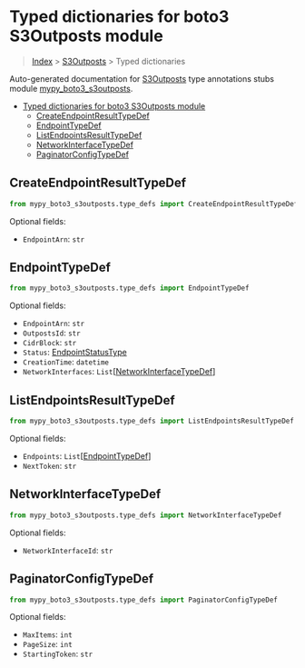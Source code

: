 # Typed dictionaries for boto3 S3Outposts module

> [Index](..) > [S3Outposts](.) > Typed dictionaries

Auto-generated documentation for
[S3Outposts](https://boto3.amazonaws.com/v1/documentation/api/latest/reference/services/s3outposts.html#S3Outposts)
type annotations stubs module
[mypy_boto3_s3outposts](https://pypi.org/project/mypy-boto3-s3outposts/).

- [Typed dictionaries for boto3 S3Outposts module](#typed-dictionaries-for-boto3-s3outposts-module)
  - [CreateEndpointResultTypeDef](#createendpointresulttypedef)
  - [EndpointTypeDef](#endpointtypedef)
  - [ListEndpointsResultTypeDef](#listendpointsresulttypedef)
  - [NetworkInterfaceTypeDef](#networkinterfacetypedef)
  - [PaginatorConfigTypeDef](#paginatorconfigtypedef)

## CreateEndpointResultTypeDef

```python
from mypy_boto3_s3outposts.type_defs import CreateEndpointResultTypeDef
```

Optional fields:

- `EndpointArn`: `str`

## EndpointTypeDef

```python
from mypy_boto3_s3outposts.type_defs import EndpointTypeDef
```

Optional fields:

- `EndpointArn`: `str`
- `OutpostsId`: `str`
- `CidrBlock`: `str`
- `Status`: [EndpointStatusType](./literals.md#endpointstatustype)
- `CreationTime`: `datetime`
- `NetworkInterfaces`:
  `List`\[[NetworkInterfaceTypeDef](./type_defs.md#networkinterfacetypedef)\]

## ListEndpointsResultTypeDef

```python
from mypy_boto3_s3outposts.type_defs import ListEndpointsResultTypeDef
```

Optional fields:

- `Endpoints`: `List`\[[EndpointTypeDef](./type_defs.md#endpointtypedef)\]
- `NextToken`: `str`

## NetworkInterfaceTypeDef

```python
from mypy_boto3_s3outposts.type_defs import NetworkInterfaceTypeDef
```

Optional fields:

- `NetworkInterfaceId`: `str`

## PaginatorConfigTypeDef

```python
from mypy_boto3_s3outposts.type_defs import PaginatorConfigTypeDef
```

Optional fields:

- `MaxItems`: `int`
- `PageSize`: `int`
- `StartingToken`: `str`
